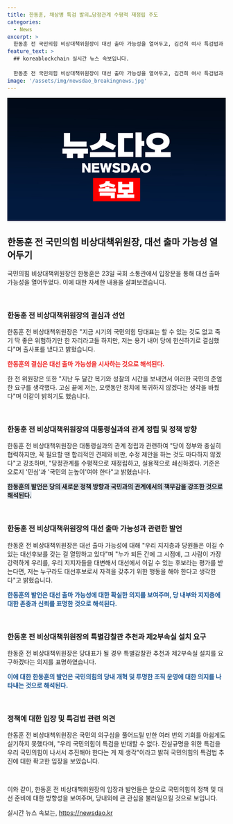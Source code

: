 ```yaml
---
title: 한동훈, 채상병 특검 발의…당정관계 수평적 재정립 주도
categories:
  - News
excerpt: >
  한동훈 전 국민의힘 비상대책위원장이 대선 출마 가능성을 열어두고, 김건희 여사 특검법과 관련해 제2부속실 즉시 설치 요구를 밝혔다. 지지자들을 향해 죽기 좋은 자리라 하지만 헌신 결심이라며 출사표를 냈고, 과거의 총선 참패를 통해 반성과 변화를 다짐했다. 또한, 당정관계를 수평적으로 재정립하고 국민의 의견을 수용하겠다는 의지를 강조했다. 대선 출마 가능성도 열어뒀으며, 특검법과 관련해서 국민의힘 주도로 추진하겠다는 강력한 의지를 드러냈다.
feature_text: >
  ## koreablockchain 실시간 뉴스 속보입니다.

  한동훈 전 국민의힘 비상대책위원장이 대선 출마 가능성을 열어두고, 김건희 여사 특검법과 관련해 제2부속실 즉시 설치 요구를 밝혔다. 지지자들을 향해 죽기 좋은 자리라 하지만 헌신 결심이라며 출사표를 냈고, 과거의 총선 참패를 통해 반성과 변화를 다짐했다. 또한, 당정관계를 수평적으로 재정립하고 국민의 의견을 수용하겠다는 의지를 강조했다. 대선 출마 가능성도 열어뒀으며, 특검법과 관련해서 국민의힘 주도로 추진하겠다는 강력한 의지를 드러냈다.
image: '/assets/img/newsdao_breakingnews.jpg'
---
```


<p><img src="/assets/img/newsdao_breakingnews.jpg" alt="koreablockchain 속보" /></p>

<h2 data-ke-size="size26">한동훈 전 국민의힘 비상대책위원장, 대선 출마 가능성 열어두기</h2>

<p>국민의힘 비상대책위원장인 한동훈은 23일 국회 소통관에서 입장문을 통해 대선 출마 가능성을 열어두었다. 이에 대한 자세한 내용을 살펴보겠습니다.</p>

<p data-ke-size="size16">&nbsp;</p>

<h3>한동훈 전 비상대책위원장의 결심과 선언</h3>

<p>한동훈 전 비상대책위원장은 "지금 시기의 국민의힘 당대표는 할 수 있는 것도 없고 죽기 딱 좋은 위험하기만 한 자리라고들 하지만, 저는 용기 내어 당에 헌신하기로 결심했다"며 출사표를 냈다고 밝혔습니다.</p>

<p><b><span style="color: #ee2323;">한동훈의 결심은 대선 출마 가능성을 시사하는 것으로 해석된다.</span></b></p>

<p>한 전 위원장은 또한 "지난 두 달간 복기와 성찰의 시간을 보내면서 이러한 국민의 준엄한 요구를 생각했다. 고심 끝에 저는, 오랫동안 정치에 복귀하지 않겠다는 생각을 바꿨다"며 이같이 밝히기도 했습니다.</p>

<p data-ke-size="size16">&nbsp;</p>

<h3>한동훈 전 비상대책위원장의 대통령실과의 관계 정립 및 정책 방향</h3>

<p>한동훈 전 비상대책위원장은 대통령실과의 관계 정립과 관련하여 "당이 정부와 충실히 협력하지만, 꼭 필요할 땐 합리적인 견제와 비판, 수정 제안을 하는 것도 마다하지 않겠다"고 강조하며, "당정관계를 수평적으로 재정립하고, 실용적으로 쇄신하겠다. 기준은 오로지 '민심'과 '국민의 눈높이'여야 한다"고 밝혔습니다.</p>

<p><b><span style="background-color: #21538527;">한동훈의 발언은 당의 새로운 정책 방향과 국민과의 관계에서의 책무감을 강조한 것으로 해석된다.</span></b></p>

<p data-ke-size="size16">&nbsp;</p>

<h3>한동훈 전 비상대책위원장의 대선 출마 가능성과 관련한 발언</h3>

<p>한동훈 전 비상대책위원장은 대선 출마 가능성에 대해 "우리 지지층과 당원들은 이길 수 있는 대선후보를 갖는 걸 열망하고 있다"며 "누가 되든 간에 그 시점에, 그 사람이 가장 강력하게 우리를, 우리 지지자들을 대변해서 대선에서 이길 수 있는 후보라는 평가를 받는다면, 저는 누구라도 대선후보로서 자격을 갖추기 위한 행동을 해야 한다고 생각한다"고 밝혔습니다.</p>

<p><b><span style="color: #1a5490;">한동훈의 발언은 대선 출마 가능성에 대한 확실한 의지를 보여주며, 당 내부와 지지층에 대한 존중과 신뢰를 표명한 것으로 해석된다.</span></b></p>

<p data-ke-size="size16">&nbsp;</p>

<h3>한동훈 전 비상대책위원장의 특별감찰관 추천과 제2부속실 설치 요구</h3>

<p>한동훈 전 비상대책위원장은 당대표가 될 경우 특별감찰관 추천과 제2부속실 설치를 요구하겠다는 의지를 표명하였습니다.</p>

<p><b><span style="color: #1a5490;">이에 대한 한동훈의 발언은 국민의힘의 당내 개혁 및 투명한 조직 운영에 대한 의지를 나타내는 것으로 해석된다.</span></b></p>

<p data-ke-size="size16">&nbsp;</p>

<h3>정책에 대한 입장 및 특검법 관련 의견</h3>

<p>한동훈 전 비상대책위원장은 국민의 의구심을 풀어드릴 만한 여러 번의 기회를 아쉽게도 실기하지 못했다며, "우리 국민의힘이 특검을 반대할 수 없다. 진실규명을 위한 특검을 우리 국민의힘이 나서서 추진해야 한다는 게 제 생각"이라고 밝혀 국민의힘의 특검법 추진에 대한 확고한 입장을 보였습니다.</p>

<p data-ke-size="size16">&nbsp;</p>

<p>이와 같이, 한동훈 전 비상대책위원장의 입장과 발언들은 앞으로 국민의힘의 정책 및 대선 준비에 대한 방향성을 보여주며, 당내외에 큰 관심을 불러일으킬 것으로 보입니다.</p>
실시간 뉴스 속보는, <a href="https://newsdao.kr" rel="dofollow">https://newsdao.kr</a>


